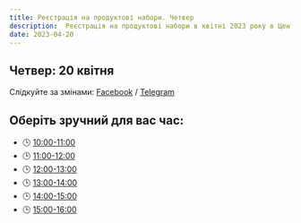 ```yaml
---
title: Реєстрація на продуктові набори. Четвер
description:  Реєстрація на продуктові набори в квітні 2023 року в Центрі підтримки ВПО "24" Благодійного фонду "Шелтер Плюс" у Кривому Розі за адресою вулиця Маккейна, 24 
date: 2023-04-20
---
```

## Четвер: 20 квітня

Слідкуйте за змінами: [Facebook](https://fb.com/supportcenter24) / [Telegram](https://t.me/centervpo24)

## Оберіть зручний для вас час:
- 🕒 [10:00-11:00](https://forms.gle/UFYKtQN8HAPq7aDx7)
- 🕒 [11:00-12:00](https://forms.gle/ZkEzHT5bdGzmPJFP8)
- 🕒 [12:00-13:00](https://forms.gle/uThDuLHr2VYydqZ27)
- 🕒 [13:00-14:00](https://forms.gle/KFxkm9F9ctNkjhau5)
- 🕒 [14:00-15:00](https://forms.gle/4mN5g6w68FdUvfHE8)
- 🕒 [15:00-16:00](https://forms.gle/W1qb3JwXfderbp427)